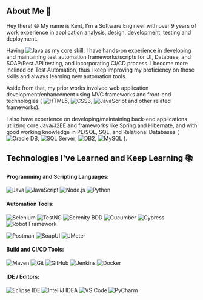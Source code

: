 ## About Me 👋
Hey there! 😄 My name is Kent, I'm a Software Engineer with over 9 years of work experience in application analysis, design, development, testing and deployment. 



Having ![Java](http://img.shields.io/badge/-Java-red?style=plastic&logo=java&logoColor=FFFFFF) as my core skill, I have hands-on experience in developing and maintaining test automation frameworks/scripts for UI, Database, and SOAP/Rest API testing, and incorporating CI/CD process. I become more inclined on Test Automation, thus I keep improving my proficiency on those skills and always learning new automation tools.



Aside from that, my prior works involved web application development/enhancement using MVC frameworks and front-end technologies (
![HTML5](https://img.shields.io/badge/-HTML5-E34F26?style=plastic&logo=html5&logoColor=FFFFFF),
![CSS3](https://img.shields.io/badge/-CSS3-1572B6?style=plastic&logo=css3&logoColor=FFFFFF),
![JavaScript](https://img.shields.io/badge/-JavaScript-%23F7DF1C?style=plastic&logo=javascript&logoColor=000000&color=d1b01f)
and other related frameworks). 



I also have experience on developing/maintaining back-end applications utilizing core Java/J2EE and frameworks like Spring and Hibernate, and with good working knowledge in PL/SQL, SQL, and Relational Databases (
![Oracle DB](https://img.shields.io/badge/-Oracle%20DB-F80000?style=plastic&logo=oracle&logoColor=FFFFFF), 
![SQL Server](https://img.shields.io/badge/-Microsoft%20SQL%20Server-CC2927?style=plastic&logo=microsoft-sql-server&logoColor=FFFFFF),
![DB2](https://img.shields.io/badge/-DB2-blue?style=plastic&logo=db2&logoColor=FFFFFF),
![MySQL](https://img.shields.io/badge/-MySQL-4479A1?style=plastic&logo=mysql&logoColor=FFFFFF)
). 


## Technologies I've Learned and Keep Learning :books:

#### Programming and Scripting Languages:

![Java](http://img.shields.io/badge/-Java-red?style=flat-square&logo=java&logoColor=FFFFFF)
![JavaScript](https://img.shields.io/badge/-JavaScript-%23F7DF1C?style=flat-square&logo=javascript&logoColor=000000&color=d1b01f)
![Node.js](https://img.shields.io/badge/-Node.js-339933?style=flat-square&logo=node.js&logoColor=FFFFFF)
![Python](http://img.shields.io/badge/-Python-3776AB?style=flat-square&logo=python&logoColor=fff7a1)


#### Automation Tools:
![Selenium](https://img.shields.io/badge/-Selenium-43B02A?style=flat-square&logo=selenium&logoColor=FFFFFF)
![TestNG](https://img.shields.io/badge/-TestNG-blue?style=flat-square&logo=testng&logoColor=FFFFFF)
![Serenity BDD](https://img.shields.io/badge/-Serenity%20BDD-darkgreen?style=flat-square&logo=serenity-bdd&logoColor=FFFFFF)
![Cucumber](https://img.shields.io/badge/-Cucumber-23D96C?style=flat-square&logo=cucumber&logoColor=FFFFFF)
![Cypress](https://img.shields.io/badge/-Cypress-17202C?style=flat-square&logo=cypress&logoColor=FFFFFF)
![Robot Framework](https://img.shields.io/badge/-Robot%20Framework-000000?style=flat-square&logo=robot-framework&logoColor=FFFFFF)


![Postman](https://img.shields.io/badge/-Postman-FF6C37?style=flat-square&logo=postman&logoColor=FFFFFF)
![SoapUI](https://img.shields.io/badge/-SoapUI-green?style=flat-square&logo=soap-ui&logoColor=FFFFFF)
![JMeter](https://img.shields.io/badge/-Jmeter-D22128?style=flat-square&logo=apache-jmeter&logoColor=FFFFFF)



#### Build and CI/CD Tools:

![Maven](https://img.shields.io/badge/-Maven-C71A36?style=flat-square&logo=apache-maven&logoColor=FFFFFF)
![Git](https://img.shields.io/badge/-Git-F05032?style=flat-square&logo=git&logoColor=FFFFFF)
![GitHub](https://img.shields.io/badge/-GitHub-181717?style=flat-square&logo=github&logoColor=FFFFFF)
![Jenkins](https://img.shields.io/badge/-Jenkins-D24939?style=flat-square&logo=jenkins&logoColor=FFFFFF)
![Docker](https://img.shields.io/badge/-Docker-black?style=flat-square&logo=docker)


#### IDE / Editors:

![Eclipse IDE](https://img.shields.io/badge/-Eclipse%20IDE-2C2255?style=flat-square&logo=eclipse%20ide)
![IntelliJ IDEA](http://img.shields.io/badge/-IntelliJ%20IDEA-000000?style=flat-square&logo=intellij-idea&logoColor=ffffff)
![VS Code](http://img.shields.io/badge/-VS%20Code-007ACC?style=flat-square&logo=visual-studio-code&logoColor=ffffff)
![PyCharm](https://img.shields.io/badge/-PyCharm-000000?style=flat-square&logo=pycharm)



<!--
**kentdomaoal/kentdomaoal** is a ✨ _special_ ✨ repository because its `README.md` (this file) appears on your GitHub profile.

Here are some ideas to get you started:

- 🔭 I’m currently working on ...
- 🌱 I’m currently learning ...
- 👯 I’m looking to collaborate on ...
- 🤔 I’m looking for help with ...
- 💬 Ask me about ...
- 📫 How to reach me: ...
- 😄 Pronouns: ...
- ⚡ Fun fact: ...
-->
